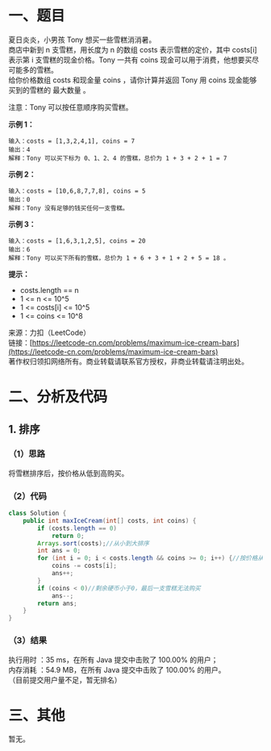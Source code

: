 # 一、题目
夏日炎炎，小男孩 Tony 想买一些雪糕消消暑。     
商店中新到 n 支雪糕，用长度为 n 的数组 costs 表示雪糕的定价，其中 costs[i] 表示第 i 支雪糕的现金价格。Tony 一共有 coins 现金可以用于消费，他想要买尽可能多的雪糕。     
给你价格数组 costs 和现金量 coins ，请你计算并返回 Tony 用 coins 现金能够买到的雪糕的 最大数量 。     
     
注意：Tony 可以按任意顺序购买雪糕。     
      
**示例 1：**     
```
输入：costs = [1,3,2,4,1], coins = 7
输出：4
解释：Tony 可以买下标为 0、1、2、4 的雪糕，总价为 1 + 3 + 2 + 1 = 7
```
**示例 2：**       
```
输入：costs = [10,6,8,7,7,8], coins = 5
输出：0
解释：Tony 没有足够的钱买任何一支雪糕。
```
**示例 3：**      
```
输入：costs = [1,6,3,1,2,5], coins = 20
输出：6
解释：Tony 可以买下所有的雪糕，总价为 1 + 6 + 3 + 1 + 2 + 5 = 18 。
```
**提示：**      
- costs.length == n
- 1 <= n <= 10^5
- 1 <= costs[i] <= 10^5
- 1 <= coins <= 10^8
       
       
来源：力扣（LeetCode）     
链接：[https://leetcode-cn.com/problems/maximum-ice-cream-bars](https://leetcode-cn.com/problems/maximum-ice-cream-bars)       
著作权归领扣网络所有。商业转载请联系官方授权，非商业转载请注明出处。     
# 二、分析及代码    
## 1. 排序
### （1）思路
将雪糕排序后，按价格从低到高购买。         
### （2）代码
```java
class Solution {
    public int maxIceCream(int[] costs, int coins) {
        if (costs.length == 0)
            return 0;
        Arrays.sort(costs);//从小到大排序
        int ans = 0;
        for (int i = 0; i < costs.length && coins >= 0; i++) {//按价格从低到高购买
            coins -= costs[i];
            ans++;
        }
        if (coins < 0)//剩余硬币小于0，最后一支雪糕无法购买
            ans--;
        return ans;
    }
}
```
### （3）结果
执行用时 ：35 ms，在所有 Java 提交中击败了 100.00% 的用户；    
内存消耗 ：54.9 MB，在所有 Java 提交中击败了 100.00% 的用户。      
（目前提交用户量不足，暂无排名）       
# 三、其他
暂无。  
